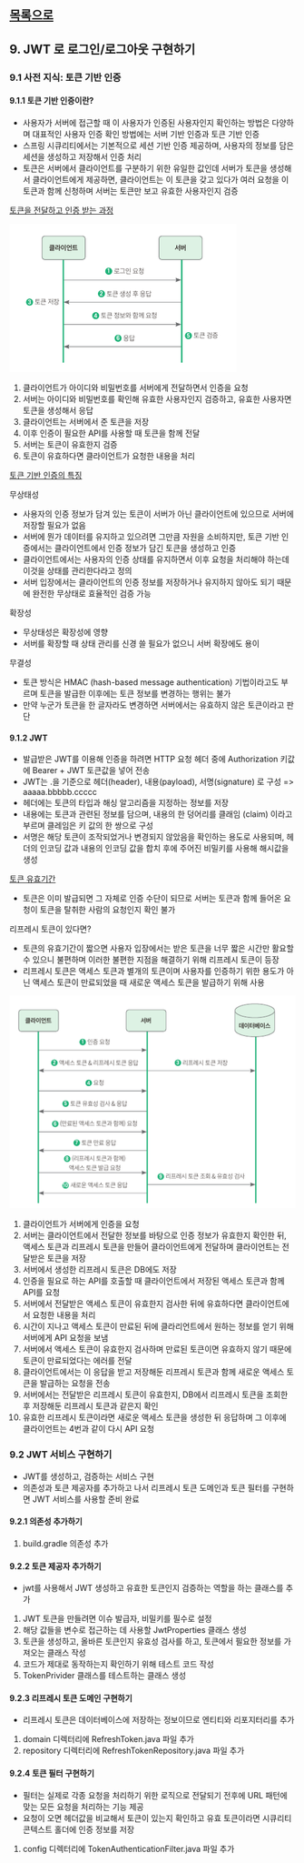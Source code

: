 ## [목록으로](README.md)

## 9. JWT 로 로그인/로그아웃 구현하기

### 9.1 사전 지식: 토큰 기반 인증

#### 9.1.1 토큰 기반 인증이란?

* 사용자가 서버에 접근할 때 이 사용자가 인증된 사용자인지 확인하는 방법은 다양하며 대표적인 사용자 인증 확인 방법에는 서버 기반 인증과 토큰 기반 인증
* 스프링 시큐리티에서는 기본적으로 세션 기반 인증 제공하며, 사용자의 정보를 담은 세션을 생성하고 저장해서 인증 처리
* 토큰은 서버에서 클라이언트를 구분하기 위한 유일한 값인데 서버가 토큰을 생성해서 클라이언트에게 제공하면, 클라이언트는 이 토큰을 갖고 있다가 여러 요청을 이 토큰과 함께 신청하며 서버는 토큰만 보고 유효한 사용자인지 검증

<u>토큰을 전달하고 인증 받는 과정</u>

![img_3.png](img_3.png)

1. 클라이언트가 아이디와 비밀번호를 서버에게 전달하면서 인증을 요청
2. 서버는 아이디와 비밀번호를 확인해 유효한 사용자인지 검증하고, 유효한 사용자면 토큰을 생성해서 응답
3. 클라이언트는 서버에서 준 토큰을 저장
4. 이후 인증이 필요한 API를 사용할 때 토큰을 함께 전달
5. 서버는 토큰이 유효한지 검증
6. 토큰이 유효하다면 클라이언트가 요청한 내용을 처리

<u>토큰 기반 인증의 특징</u>

무상태성

  * 사용자의 인증 정보가 담겨 있는 토큰이 서버가 아닌 클라이언트에 있으므로 서버에 저장할 필요가 없음
  * 서버에 뭔가 데이터를 유지하고 있으려면 그만큼 자원을 소비하지만, 토큰 기반 인증에서는 클라이언트에서 인증 정보가 담긴 토큰을 생성하고 인증
  * 클라이언트에서는 사용자의 인증 상태를 유지하면서 이후 요청을 처리해야 하는데 이것을 상태를 관리한다라고 정의
  * 서버 입장에서는 클라이언트의 인증 정보를 저장하거나 유지하지 않아도 되기 때문에 완전한 무상태로 효율적인 검증 가능

확장성

  * 무상태성은 확장성에 영향
  * 서버를 확장할 때 상태 관리를 신경 쓸 필요가 없으니 서버 확장에도 용이

무결성

  * 토큰 방식은 HMAC (hash-based message authentication) 기법이라고도 부르며 토큰을 발급한 이후에는 토큰 정보를 변경하는 행위는 불가
  * 만약 누군가 토큰을 한 글자라도 변경하면 서버에서는 유효하지 않은 토큰이라고 판단

#### 9.1.2 JWT

* 발급받은 JWT를 이용해 인증을 하려면 HTTP 요청 헤더 중에 Authorization 키값에 Bearer + JWT 토큰값을 넣어 전송
* JWT는 .을 기준으로 헤더(header), 내용(payload), 서명(signature) 로 구성 => aaaaa.bbbbb.ccccc
* 헤더에는 토큰의 타입과 해싱 알고리즘을 지정하는 정보를 저장
* 내용에는 토큰과 관련된 정보를 담으며, 내용의 한 덩어리를 클래임 (claim) 이라고 부르며 클레임은 키 값의 한 쌍으로 구성
* 서명은 해당 토큰이 조작되었거나 변경되지 않았음을 확인하는 용도로 사용되며, 헤더의 인코딩 값과 내용의 인코딩 값을 합치 후에 주어진 비밀키를 사용해 해시값을 생성

<u>토큰 유효기간</u>

* 토큰은 이미 발급되면 그 자체로 인증 수단이 되므로 서버는 토큰과 함께 들어온 요청이 토큰을 탈취한 사람의 요청인지 확인 불가

리프레시 토큰이 있다면?

* 토큰의 유효기간이 짧으면 사용자 입장에서는 받은 토큰을 너무 짧은 시간만 활요할 수 있으니 불편하며 이러한 불편한 지점을 해결하기 위해 리프레시 토큰이 등장
* 리프레시 토큰은 액세스 토큰과 별개의 토큰이며 사용자를 인증하기 위한 용도가 아닌 액세스 토큰이 만료되었을 때 새로운 액세스 토큰을 발급하기 위해 사용

![img_4.png](img_4.png)

1. 클라이언트가 서버에게 인증을 요청
2. 서버는 클라이언트에서 전달한 정보를 바탕으로 인증 정보가 유효한지 확인한 뒤, 액세스 토큰과 리프레시 토큰을 만들어 클라이언트에게 전달하며 클라이언트는 전달받은 토큰을 저장
3. 서버에서 생성한 리프레시 토큰은 DB에도 저장
4. 인증을 필요로 하는 API를 호출할 때 클라이언트에서 저장된 액세스 토큰과 함께 API를 요청
5. 서버에서 전달받은 액세스 토큰이 유효한지 검사한 뒤에 유효하다면 클라이언트에서 요청한 내용을 처리
6. 시간이 지나고 액세스 토큰이 만료된 뒤에 클라리언트에서 원하는 정보를 얻기 위해 서버에게 API 요청을 보냄
7. 서버에서 액세스 토큰이 유효한지 검사하며 만료된 토큰이면 유효하지 않기 때문에 토큰이 만료되었다는 에러를 전달
8. 클라이언트에서는 이 응답을 받고 저장해둔 리프레시 토큰과 함께 새로운 액세스 토큰을 발급하는 요청을 전송
9. 서버에서는 전달받은 리프레시 토큰이 유효한지, DB에서 리프레시 토큰을 조회한 후 저장해둔 리프레시 토큰과 같은지 확인
10. 유효한 리프레시 토큰이라면 새로운 액세스 토큰을 생성한 뒤 응답하며 그 이후에 클라이언트는 4번과 같이 다시 API 요청

### 9.2 JWT 서비스 구현하기

* JWT를 생성하고, 검증하는 서비스 구현
* 의존성과 토큰 제공자를 추가하고 나서 리프레시 토큰 도메인과 토큰 필터를 구현하면 JWT 서비스를 사용할 준비 완료

#### 9.2.1 의존성 추가하기

1. build.gradle 의존성 추가

#### 9.2.2 토큰 제공자 추가하기

* jwt를 사용해서 JWT 생성하고 유효한 토큰인지 검증하는 역할을 하는 클래스를 추가

1. JWT 토큰을 만들려면 이슈 발급자, 비밀키를 필수로 설정
2. 해당 값들을 변수로 접근하는 데 사용할 JwtProperties 클래스 생성
3. 토큰을 생성하고, 올바른 토큰인지 유효성 검사를 하고, 토큰에서 필요한 정보를 가져오는 클래스 작성
4. 코드가 제대로 동작하는지 확인하기 위해 테스트 코드 작성
5. TokenPrivider 클래스를 테스트하는 클래스 생성

#### 9.2.3 리프레시 토큰 도메인 구현하기

* 리프레시 토큰은 데이터베이스에 저장하는 정보이므로 엔티티와 리포지터리를 추가

1. domain 디렉터리에 RefreshToken.java 파일 추가
2. repository 디렉터리에 RefreshTokenRepository.java 파일 추가

#### 9.2.4 토큰 필터 구현하기

* 필터는 실제로 각종 요청을 처리하기 위한 로직으로 전달되기 전후에 URL 패턴에 맞는 모든 요청을 처리하는 기능 제공
* 요청이 오면 헤더값을 비교해서 토큰이 있는지 확인하고 유효 토큰이라면 시큐리티 콘텍스트 홀더에 인증 정보를 저장

1. config 디렉터리에 TokenAuthenticationFilter.java 파일 추가
